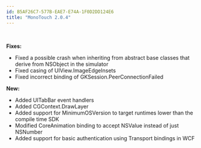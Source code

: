 ```yaml
---
id: B5AF26C7-577B-EAE7-E74A-1F0D2DD124E6
title: "MonoTouch 2.0.4"
---
```


&nbsp;

 **Fixes:**

-  Fixed a possible crash when inheriting from abstract base classes that derive from NSObject in the simulator 
-  Fixed casing of UIView.ImageEdgeInsets
-  Fixed incorrect binding of GKSession.PeerConnectionFailed


 **New:**

-  Added UITabBar event handlers
-  Added CGContext.DrawLayer
-  Added support for MinimumOSVersion to target runtimes lower than the compile time SDK 
-  Modified CoreAnimation binding to accept NSValue instead of just NSNumber 
-  Added support for basic authentication using Transport bindings in WCF
